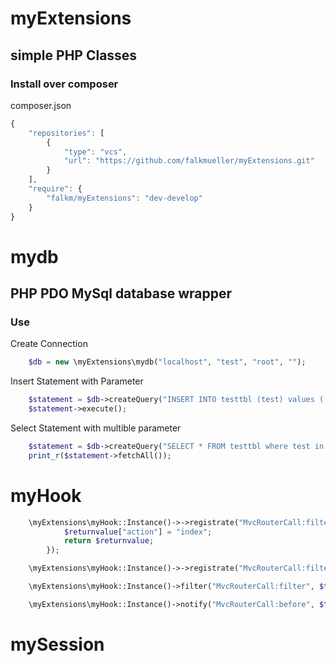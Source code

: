 # myExtensions
## simple PHP Classes

### Install over composer
composer.json
```js
{
    "repositories": [
        {
            "type": "vcs",
            "url": "https://github.com/falkmueller/myExtensions.git"
        }
    ],
    "require": {
        "falkm/myExtensions": "dev-develop"
    }
}
```

# mydb
## PHP PDO MySql database wrapper

### Use

Create Connection
```php
    $db = new \myExtensions\mydb("localhost", "test", "root", "");
```

Insert Statement with Parameter
```php
    $statement = $db->createQuery("INSERT INTO testtbl (test) values (:name)", array(":name" => "falk"));
    $statement->execute();
```

Select Statement with multible parameter
```php
    $statement = $db->createQuery("SELECT * FROM testtbl where test in (:name)", array(":name" => array("falk3", "falk2")));
    print_r($statement->fetchAll());
```

# myHook
```php
    \myExtensions\myHook::Instance()->->registrate("MvcRouterCall:filter", function($instance, $returnvalue, $data){
            $returnvalue["action"] = "index";
            return $returnvalue;
        });
```

```php
    \myExtensions\myHook::Instance()->->registrate("MvcRouterCall:filter", array($this, 'functionname'));
```

```php
    \myExtensions\myHook::Instance()->filter("MvcRouterCall:filter", $this, $routerArguments);
```

```php
    \myExtensions\myHook::Instance()->notify("MvcRouterCall:before", $this, $routerArguments);
```

# mySession



